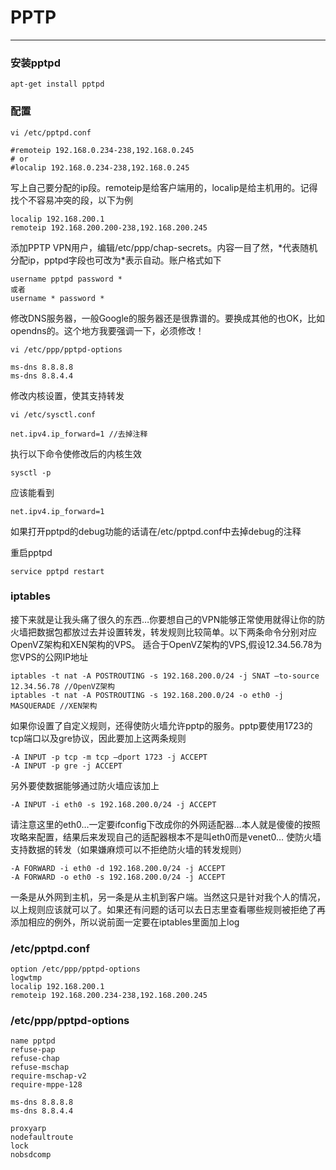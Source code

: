 # PPTP
***
### 安装pptpd
	apt-get install pptpd
	
### 配置	
	vi /etc/pptpd.conf

	#remoteip 192.168.0.234-238,192.168.0.245
	# or
	#localip 192.168.0.234-238,192.168.0.245

写上自己要分配的ip段。remoteip是给客户端用的，localip是给主机用的。记得找个不容易冲突的段，以下为例

	localip 192.168.200.1
	remoteip 192.168.200.200-238,192.168.200.245	
添加PPTP VPN用户，编辑/etc/ppp/chap-secrets。内容一目了然，\*代表随机分配ip，pptpd字段也可改为\*表示自动。账户格式如下

	username pptpd password *
	或者
	username * password *

修改DNS服务器，一般Google的服务器还是很靠谱的。要换成其他的也OK，比如opendns的。这个地方我要强调一下，必须修改！

	vi /etc/ppp/pptpd-options
	
	ms-dns 8.8.8.8
	ms-dns 8.8.4.4

修改内核设置，使其支持转发

	vi /etc/sysctl.conf
	
	net.ipv4.ip_forward=1 //去掉注释
	
执行以下命令使修改后的内核生效

	sysctl -p
	
应该能看到

	net.ipv4.ip_forward=1
	
如果打开pptpd的debug功能的话请在/etc/pptpd.conf中去掉debug的注释

重启pptpd

	service pptpd restart
	
	
### iptables
	
接下来就是让我头痛了很久的东西…你要想自己的VPN能够正常使用就得让你的防火墙把数据包都放过去并设置转发，转发规则比较简单。以下两条命令分别对应OpenVZ架构和XEN架构的VPS。
适合于OpenVZ架构的VPS,假设12.34.56.78为您VPS的公网IP地址

	iptables -t nat -A POSTROUTING -s 192.168.200.0/24 -j SNAT –to-source 12.34.56.78 //OpenVZ架构
	iptables -t nat -A POSTROUTING -s 192.168.200.0/24 -o eth0 -j MASQUERADE //XEN架构

如果你设置了自定义规则，还得使防火墙允许pptp的服务。pptp要使用1723的tcp端口以及gre协议，因此要加上这两条规则

	-A INPUT -p tcp -m tcp –dport 1723 -j ACCEPT
	-A INPUT -p gre -j ACCEPT
	
另外要使数据能够通过防火墙应该加上

	-A INPUT -i eth0 -s 192.168.200.0/24 -j ACCEPT
	
请注意这里的eth0…一定要ifconfig下改成你的外网适配器…本人就是傻傻的按照攻略来配置，结果后来发现自己的适配器根本不是叫eth0而是venet0…
使防火墙支持数据的转发（如果嫌麻烦可以不拒绝防火墙的转发规则）

	-A FORWARD -i eth0 -d 192.168.200.0/24 -j ACCEPT
	-A FORWARD -o eth0 -s 192.168.200.0/24 -j ACCEPT
	
一条是从外网到主机，另一条是从主机到客户端。当然这只是针对我个人的情况，以上规则应该就可以了。如果还有问题的话可以去日志里查看哪些规则被拒绝了再添加相应的例外，所以说前面一定要在iptables里面加上log

### /etc/pptpd.conf

	option /etc/ppp/pptpd-options
	logwtmp
	localip 192.168.200.1
	remoteip 192.168.200.234-238,192.168.200.245
	
### /etc/ppp/pptpd-options

	name pptpd
	refuse-pap
	refuse-chap
	refuse-mschap
	require-mschap-v2
	require-mppe-128
	
	ms-dns 8.8.8.8
	ms-dns 8.8.4.4
	
	proxyarp
	nodefaultroute
	lock
	nobsdcomp 
